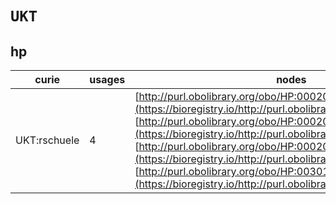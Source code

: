 # `UKT`

## hp

| curie        |   usages | nodes                                                                                                                                                                                                                                                                                                                                                                                                                                                      |
|--------------|----------|------------------------------------------------------------------------------------------------------------------------------------------------------------------------------------------------------------------------------------------------------------------------------------------------------------------------------------------------------------------------------------------------------------------------------------------------------------|
| UKT:rschuele |        4 | [http://purl.obolibrary.org/obo/HP:0002061](https://bioregistry.io/http://purl.obolibrary.org/obo/HP:0002061), [http://purl.obolibrary.org/obo/HP:0002066](https://bioregistry.io/http://purl.obolibrary.org/obo/HP:0002066), [http://purl.obolibrary.org/obo/HP:0002078](https://bioregistry.io/http://purl.obolibrary.org/obo/HP:0002078), [http://purl.obolibrary.org/obo/HP:0030181](https://bioregistry.io/http://purl.obolibrary.org/obo/HP:0030181) |
